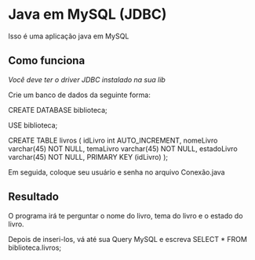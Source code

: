 # Java em MySQL (JDBC)

Isso é uma aplicação java em MySQL

## Como funciona

*Você deve ter o driver JDBC instalado na sua lib*

Crie um banco de dados da seguinte forma:

CREATE DATABASE biblioteca;

USE biblioteca;

CREATE TABLE livros (
idLivro int AUTO_INCREMENT,
nomeLivro varchar(45) NOT NULL,
temaLivro varchar(45) NOT NULL,
estadoLivro varchar(45) NOT NULL,
PRIMARY KEY (idLivro)
);

Em seguida, coloque seu usuário e senha no arquivo Conexão.java

## Resultado

O programa irá te perguntar o nome do livro, tema do livro e o estado do livro.

Depois de inseri-los, vá até sua Query MySQL e escreva SELECT * FROM biblioteca.livros;
